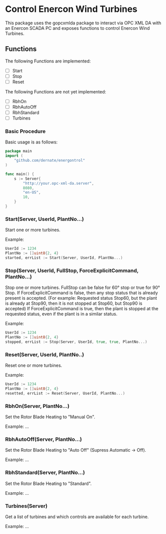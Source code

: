# Control Enercon Wind Turbines

This package uses the gopcxmlda package to interact via OPC XML DA with an Enercon SCADA PC and exposes functions to control Enercon Wind Turbines.

## Functions
The following Functions are implemented:
- [ ] Start
- [ ] Stop
- [ ] Reset

The following Functions are not yet implemented:
- [ ] RbhOn
- [ ] RbhAutoOff
- [ ] RbhStandard
- [ ] Turbines

### Basic Procedure
Basic usage is as follows:

```go
package main
import (
    "github.com/dernate/energontrol"
)

func main() {
	s := Server{
		"http://your.opc-xml-da.server", 
		8080, 
		"en-US", 
		10,
	}
}
```

### Start(Server, UserId, PlantNo...)
Start one or more turbines.

Example:
```go
UserId := 1234
PlantNo := []uint8{2, 4}
started, errList := Start(Server, UserId, PlantNo...)
```

### Stop(Server, UserId, FullStop, ForceExplicitCommand, PlantNo...)
Stop one or more turbines. FullStop can be false for 60° stop or true for 90° Stop.
If ForceExplicitCommand is false, then any stop status that is already present is accepted. 
(For example: Requested status Stop60, but the plant is already at Stop90, then it is not stopped at Stop60, but Stop90 is accepted)
If ForceExplicitCommand is true, then the plant is stopped at the requested status, even if the plant is in a similar status.

Example:
```go
UserId := 1234
PlantNo := []uint8{2, 4}
stopped, errList := Stop(Server, UserId, true, true, PlantNo...)
```

### Reset(Server, UserId, PlantNo..)
Reset one or more turbines.

Example:
```go
UserId := 1234
PlantNo := []uint8{2, 4}
resetted, errList := Reset(Server, UserId, PlantNo...)
```

### RbhOn(Server, PlantNo...)
Set the Rotor Blade Heating to "Manual On".

Example: ...

### RbhAutoOff(Server, PlantNo...)
Set the Rotor Blade Heating to "Auto Off" (Supress Automatic -> Off).

Example: ...

### RbhStandard(Server, PlantNo...)
Set the Rotor Blade Heating to "Standard".

Example: ...

### Turbines(Server)
Get a list of turbines and which controls are available for each turbine.

Example: ...
